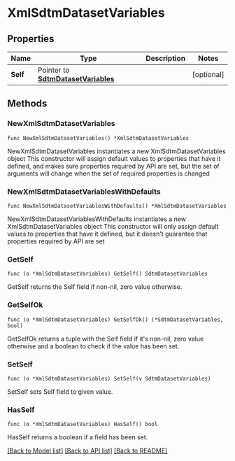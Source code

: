 # XmlSdtmDatasetVariables

## Properties

Name | Type | Description | Notes
------------ | ------------- | ------------- | -------------
**Self** | Pointer to [**SdtmDatasetVariables**](SdtmDatasetVariables.md) |  | [optional] 

## Methods

### NewXmlSdtmDatasetVariables

`func NewXmlSdtmDatasetVariables() *XmlSdtmDatasetVariables`

NewXmlSdtmDatasetVariables instantiates a new XmlSdtmDatasetVariables object
This constructor will assign default values to properties that have it defined,
and makes sure properties required by API are set, but the set of arguments
will change when the set of required properties is changed

### NewXmlSdtmDatasetVariablesWithDefaults

`func NewXmlSdtmDatasetVariablesWithDefaults() *XmlSdtmDatasetVariables`

NewXmlSdtmDatasetVariablesWithDefaults instantiates a new XmlSdtmDatasetVariables object
This constructor will only assign default values to properties that have it defined,
but it doesn't guarantee that properties required by API are set

### GetSelf

`func (o *XmlSdtmDatasetVariables) GetSelf() SdtmDatasetVariables`

GetSelf returns the Self field if non-nil, zero value otherwise.

### GetSelfOk

`func (o *XmlSdtmDatasetVariables) GetSelfOk() (*SdtmDatasetVariables, bool)`

GetSelfOk returns a tuple with the Self field if it's non-nil, zero value otherwise
and a boolean to check if the value has been set.

### SetSelf

`func (o *XmlSdtmDatasetVariables) SetSelf(v SdtmDatasetVariables)`

SetSelf sets Self field to given value.

### HasSelf

`func (o *XmlSdtmDatasetVariables) HasSelf() bool`

HasSelf returns a boolean if a field has been set.


[[Back to Model list]](../README.md#documentation-for-models) [[Back to API list]](../README.md#documentation-for-api-endpoints) [[Back to README]](../README.md)


